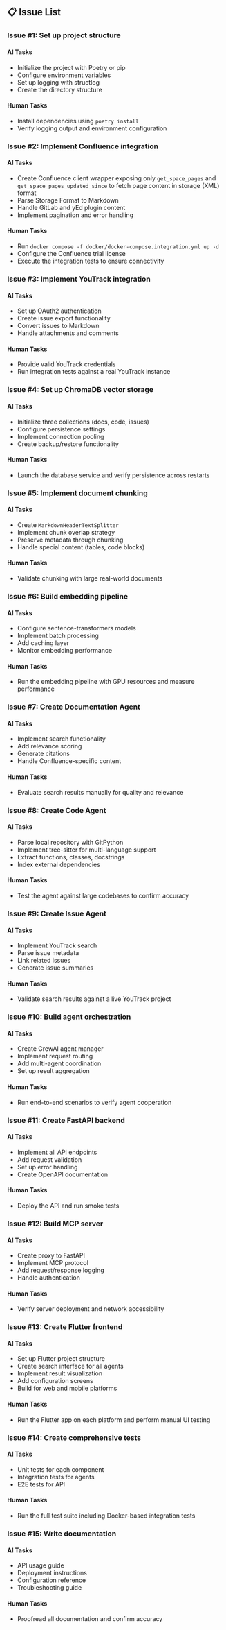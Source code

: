 ## 📋 Issue List

### Issue #1: Set up project structure
#### AI Tasks
- Initialize the project with Poetry or pip
- Configure environment variables
- Set up logging with structlog
- Create the directory structure
#### Human Tasks
- Install dependencies using `poetry install`
- Verify logging output and environment configuration

### Issue #2: Implement Confluence integration
#### AI Tasks
- Create Confluence client wrapper exposing only `get_space_pages` and `get_space_pages_updated_since` to fetch page content in storage (XML) format
- Parse Storage Format to Markdown
- Handle GitLab and yEd plugin content
- Implement pagination and error handling
#### Human Tasks
- Run `docker compose -f docker/docker-compose.integration.yml up -d`
- Configure the Confluence trial license
- Execute the integration tests to ensure connectivity

### Issue #3: Implement YouTrack integration
#### AI Tasks
- Set up OAuth2 authentication
- Create issue export functionality
- Convert issues to Markdown
- Handle attachments and comments
#### Human Tasks
- Provide valid YouTrack credentials
- Run integration tests against a real YouTrack instance

### Issue #4: Set up ChromaDB vector storage
#### AI Tasks
- Initialize three collections (docs, code, issues)
- Configure persistence settings
- Implement connection pooling
- Create backup/restore functionality
#### Human Tasks
- Launch the database service and verify persistence across restarts

### Issue #5: Implement document chunking
#### AI Tasks
- Create `MarkdownHeaderTextSplitter`
- Implement chunk overlap strategy
- Preserve metadata through chunking
- Handle special content (tables, code blocks)
#### Human Tasks
- Validate chunking with large real-world documents

### Issue #6: Build embedding pipeline
#### AI Tasks
- Configure sentence-transformers models
- Implement batch processing
- Add caching layer
- Monitor embedding performance
#### Human Tasks
- Run the embedding pipeline with GPU resources and measure performance

### Issue #7: Create Documentation Agent
#### AI Tasks
- Implement search functionality
- Add relevance scoring
- Generate citations
- Handle Confluence-specific content
#### Human Tasks
- Evaluate search results manually for quality and relevance

### Issue #8: Create Code Agent
#### AI Tasks
- Parse local repository with GitPython
- Implement tree-sitter for multi-language support
- Extract functions, classes, docstrings
- Index external dependencies
#### Human Tasks
- Test the agent against large codebases to confirm accuracy

### Issue #9: Create Issue Agent
#### AI Tasks
- Implement YouTrack search
- Parse issue metadata
- Link related issues
- Generate issue summaries
#### Human Tasks
- Validate search results against a live YouTrack project

### Issue #10: Build agent orchestration
#### AI Tasks
- Create CrewAI agent manager
- Implement request routing
- Add multi-agent coordination
- Set up result aggregation
#### Human Tasks
- Run end-to-end scenarios to verify agent cooperation

### Issue #11: Create FastAPI backend
#### AI Tasks
- Implement all API endpoints
- Add request validation
- Set up error handling
- Create OpenAPI documentation
#### Human Tasks
- Deploy the API and run smoke tests

### Issue #12: Build MCP server
#### AI Tasks
- Create proxy to FastAPI
- Implement MCP protocol
- Add request/response logging
- Handle authentication
#### Human Tasks
- Verify server deployment and network accessibility

### Issue #13: Create Flutter frontend
#### AI Tasks
- Set up Flutter project structure
- Create search interface for all agents
- Implement result visualization
- Add configuration screens
- Build for web and mobile platforms
#### Human Tasks
- Run the Flutter app on each platform and perform manual UI testing

### Issue #14: Create comprehensive tests
#### AI Tasks
- Unit tests for each component
- Integration tests for agents
- E2E tests for API
#### Human Tasks
- Run the full test suite including Docker-based integration tests

### Issue #15: Write documentation
#### AI Tasks
- API usage guide
- Deployment instructions
- Configuration reference
- Troubleshooting guide
#### Human Tasks
- Proofread all documentation and confirm accuracy
